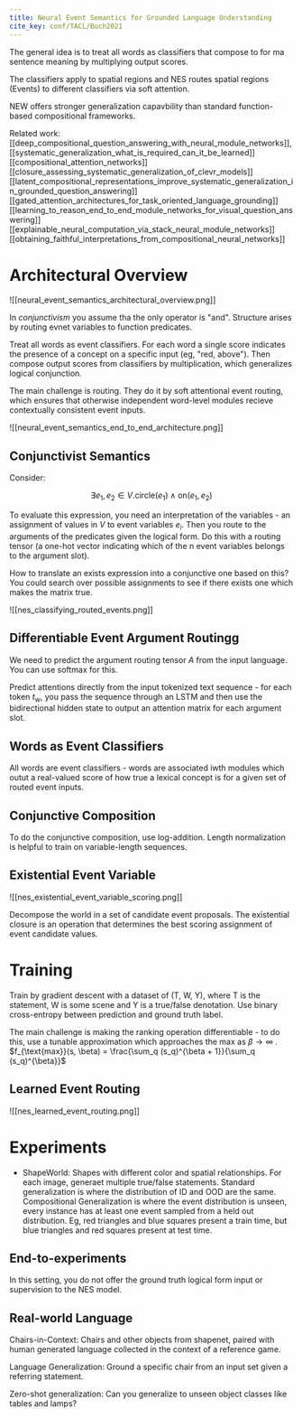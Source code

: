 ```yaml
---
title: Neural Event Semantics for Grounded Language Understanding
cite_key: conf/TACL/Buch2021
---
```


The general idea is to treat all words as classifiers that compose to for ma sentence meaning by multiplying output scores.

The classifiers apply to spatial regions and NES routes spatial regions (Events) to different classifiers via soft attention.

NEW offers stronger generalization capavbility than standard function-based compositional frameworks.

Related work: [[deep_compositional_question_answering_with_neural_module_networks]],  [[systematic_generalization_what_is_required_can_it_be_learned]] [[compositional_attention_networks]] [[closure_assessing_systematic_generalization_of_clevr_models]] [[latent_compositional_representations_improve_systematic_generalization_in_grounded_question_answering]][[gated_attention_architectures_for_task_oriented_language_grounding]] [[learning_to_reason_end_to_end_module_networks_for_visual_question_answering]]
[[explainable_neural_computation_via_stack_neural_module_networks]]
[[obtaining_faithful_interpretations_from_compositional_neural_networks]]
# Architectural Overview

![[neural_event_semantics_architectural_overview.png]]

In *conjunctivism* you assume tha the only operator is "and". Structure arises by routing evnet variables to function predicates.

Treat all words as event classifiers. For each word a single score indicates the presence of a concept on a specific input (eg, "red, above"). Then compose output scores from classifiers by multiplication, which generalizes logical conjunction.

The main challenge is routing. They do it by soft attentional event routing, which ensures that otherwise independent word-level modules recieve contextually consistent event inputs.

![[neural_event_semantics_end_to_end_architecture.png]]

## Conjunctivist Semantics

Consider:

$$
\exists e_1, e_2 \in V. \text{circle}(e_1) \land \text{on}(e_1, e_2)
$$

To evaluate this expression, you need an interpretation of the variables - an assignment of values in $V$ to event variables $e_i$. Then you route to the arguments of the predicates given the logical form. Do this with a routing tensor (a one-hot vector indicating which of the n event variables belongs to the argument slot).

How to translate an exists expression into a conjunctive one based on this? You could search over possible assignments to see if there exists one which makes the matrix true.

![[nes_classifying_routed_events.png]]

## Differentiable Event Argument Routingg

We need to predict the argument routing tensor $A$ from the input language. You can use softmax for this.

Predict attentions directly from the input tokenized text sequence - for each token $t_w$,  you pass the sequence through an LSTM and then use the bidirectional hidden state to output an attention matrix for each argument slot.

## Words as Event Classifiers

All words are event classifiers - words are associated iwth modules which outut a real-valued score of how true a lexical concept is for a given set of routed event inputs.

## Conjunctive Composition

To do the conjunctive composition, use log-addition. Length normalization is helpful to train on variable-length sequences.

## Existential Event Variable

![[nes_existential_event_variable_scoring.png]]

Decompose the world in a set of candidate event proposals. The existential closure is an operation that determines the best scoring assignment of event candidate values.

# Training

Train by gradient descent with a dataset of (T, W, Y), where T is the statement, W is some scene and Y is a true/false denotation. Use binary cross-entropy between prediction and ground truth label.

The main challenge is making the ranking operation differentiable - to do this, use a tunable approximation which approaches the max as $\beta \to \infty$ . $f_{\text{max}}(s, \beta) = \frac{\sum_q (s_q)^{\beta + 1}}{\sum_q (s_q)^{\beta}}$

## Learned Event Routing

![[nes_learned_event_routing.png]]

# Experiments

- ShapeWorld: Shapes with different color and spatial relationships. For each image, generaet multiple true/false statements. Standard generalization is where the distribution of ID and OOD are the same. Compositional Generalization is where the event distribution is unseen, every instance has at least one event sampled from a held out distribution. Eg, red triangles and blue squares present a train time, but blue triangles and red squares present at test time.


## End-to-experiments

In this setting, you do not offer the ground truth logical form input or supervision to the NES model.

## Real-world Language

Chairs-in-Context: Chairs and other objects from shapenet, paired with human generated language collected in the context of a reference game.

Language Generalization: Ground a specific chair from an input set given a referring statement.

Zero-shot generalization: Can you generalize to unseen object classes like tables and lamps?